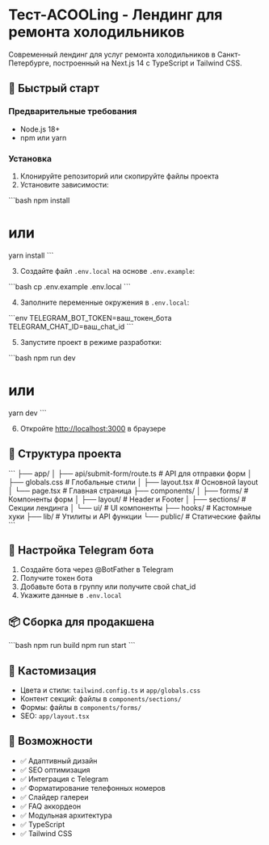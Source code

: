 # Тест-ACOOLing - Лендинг для ремонта холодильников

Современный лендинг для услуг ремонта холодильников в Санкт-Петербурге, построенный на Next.js 14 с TypeScript и Tailwind CSS.

## 🚀 Быстрый старт

### Предварительные требования

- Node.js 18+ 
- npm или yarn

### Установка

1. Клонируйте репозиторий или скопируйте файлы проекта
2. Установите зависимости:

\`\`\`bash
npm install
# или
yarn install
\`\`\`

3. Создайте файл `.env.local` на основе `.env.example`:

\`\`\`bash
cp .env.example .env.local
\`\`\`

4. Заполните переменные окружения в `.env.local`:

\`\`\`env
TELEGRAM_BOT_TOKEN=ваш_токен_бота
TELEGRAM_CHAT_ID=ваш_chat_id
\`\`\`

5. Запустите проект в режиме разработки:

\`\`\`bash
npm run dev
# или
yarn dev
\`\`\`

6. Откройте [http://localhost:3000](http://localhost:3000) в браузере

## 📁 Структура проекта

\`\`\`
├── app/
│   ├── api/submit-form/route.ts    # API для отправки форм
│   ├── globals.css                 # Глобальные стили
│   ├── layout.tsx                  # Основной layout
│   └── page.tsx                    # Главная страница
├── components/
│   ├── forms/                      # Компоненты форм
│   ├── layout/                     # Header и Footer
│   ├── sections/                   # Секции лендинга
│   └── ui/                         # UI компоненты
├── hooks/                          # Кастомные хуки
├── lib/                           # Утилиты и API функции
└── public/                        # Статические файлы
\`\`\`

## 🔧 Настройка Telegram бота

1. Создайте бота через @BotFather в Telegram
2. Получите токен бота
3. Добавьте бота в группу или получите свой chat_id
4. Укажите данные в `.env.local`

## 📦 Сборка для продакшена

\`\`\`bash
npm run build
npm run start
\`\`\`

## 🎨 Кастомизация

- Цвета и стили: `tailwind.config.ts` и `app/globals.css`
- Контент секций: файлы в `components/sections/`
- Формы: файлы в `components/forms/`
- SEO: `app/layout.tsx`

## 📱 Возможности

- ✅ Адаптивный дизайн
- ✅ SEO оптимизация
- ✅ Интеграция с Telegram
- ✅ Форматирование телефонных номеров
- ✅ Слайдер галереи
- ✅ FAQ аккордеон
- ✅ Модульная архитектура
- ✅ TypeScript
- ✅ Tailwind CSS
